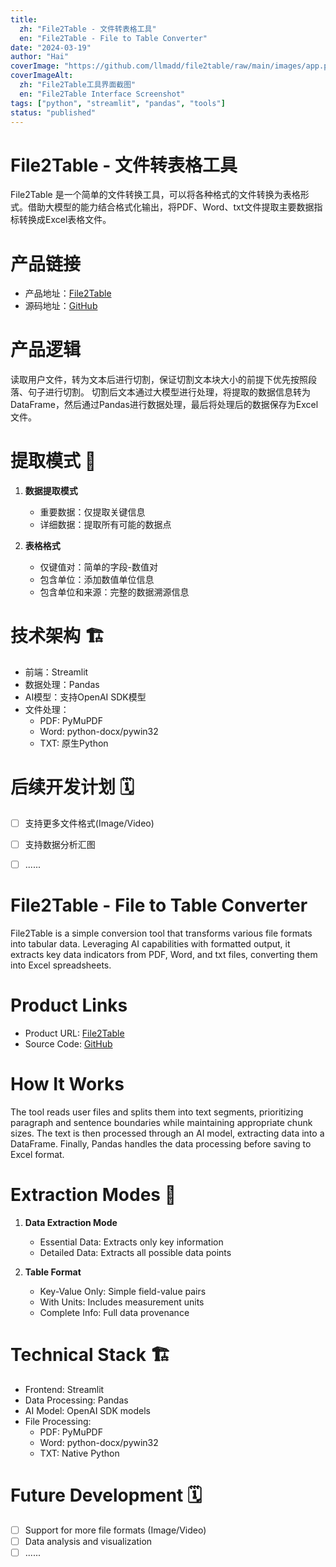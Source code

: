 ```yaml
---
title:
  zh: "File2Table - 文件转表格工具"
  en: "File2Table - File to Table Converter"
date: "2024-03-19"
author: "Hai"
coverImage: "https://github.com/llmadd/file2table/raw/main/images/app.png"
coverImageAlt:
  zh: "File2Table工具界面截图"
  en: "File2Table Interface Screenshot"
tags: ["python", "streamlit", "pandas", "tools"]
status: "published"
---
```


<!-- Chinese Content -->
# File2Table - 文件转表格工具

File2Table 是一个简单的文件转换工具，可以将各种格式的文件转换为表格形式。借助大模型的能力结合格式化输出，将PDF、Word、txt文件提取主要数据指标转换成Excel表格文件。

# 产品链接

- 产品地址：[File2Table](https://file2table.streamlit.app/)
- 源码地址：[GitHub](https://github.com/llmadd/file2table)

# 产品逻辑

读取用户文件，转为文本后进行切割，保证切割文本块大小的前提下优先按照段落、句子进行切割。
切割后文本通过大模型进行处理，将提取的数据信息转为DataFrame，然后通过Pandas进行数据处理，最后将处理后的数据保存为Excel文件。

# 提取模式 🎯

1. **数据提取模式**
   - 重要数据：仅提取关键信息
   - 详细数据：提取所有可能的数据点

2. **表格格式**
   - 仅键值对：简单的字段-数值对
   - 包含单位：添加数值单位信息
   - 包含单位和来源：完整的数据溯源信息

# 技术架构 🏗️

- 前端：Streamlit
- 数据处理：Pandas
- AI模型：支持OpenAI SDK模型
- 文件处理：
  - PDF: PyMuPDF
  - Word: python-docx/pywin32
  - TXT: 原生Python

# 后续开发计划 🗓️

- [ ] 支持更多文件格式(Image/Video)
- [ ] 支持数据分析汇图
- [ ] ......


<!-- English Content -->
# File2Table - File to Table Converter

File2Table is a simple conversion tool that transforms various file formats into tabular data. Leveraging AI capabilities with formatted output, it extracts key data indicators from PDF, Word, and txt files, converting them into Excel spreadsheets.

# Product Links

- Product URL: [File2Table](https://file2table.streamlit.app/)
- Source Code: [GitHub](https://github.com/llmadd/file2table)

# How It Works

The tool reads user files and splits them into text segments, prioritizing paragraph and sentence boundaries while maintaining appropriate chunk sizes. The text is then processed through an AI model, extracting data into a DataFrame. Finally, Pandas handles the data processing before saving to Excel format.

# Extraction Modes 🎯

1. **Data Extraction Mode**
   - Essential Data: Extracts only key information
   - Detailed Data: Extracts all possible data points

2. **Table Format**
   - Key-Value Only: Simple field-value pairs
   - With Units: Includes measurement units
   - Complete Info: Full data provenance

# Technical Stack 🏗️

- Frontend: Streamlit
- Data Processing: Pandas
- AI Model: OpenAI SDK models
- File Processing:
  - PDF: PyMuPDF
  - Word: python-docx/pywin32
  - TXT: Native Python

# Future Development 🗓️

- [ ] Support for more file formats (Image/Video)
- [ ] Data analysis and visualization
- [ ] ......